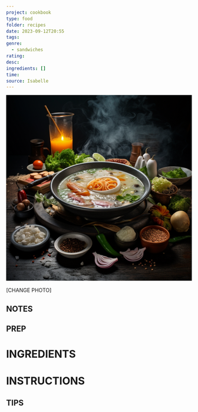 ```yaml
---
project: cookbook
type: food
folder: recipes
date: 2023-09-12T20:55
tags: 
genre:
  - sandwiches
rating: 
desc: 
ingredients: []
time: 
source: Isabelle
---
```


![IMAGE](_default.png)


[CHANGE PHOTO]


## NOTES




## PREP


# INGREDIENTS


# INSTRUCTIONS


## TIPS



